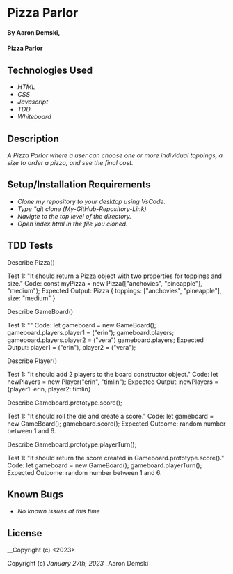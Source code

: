 # Pizza Parlor

#### By Aaron Demski,

#### Pizza Parlor

## Technologies Used

* _HTML_
* _CSS_
* _Javascript_
* _TDD_
* _Whiteboard_

## Description

_A Pizza Parlor where a user can choose one or more individual toppings, a size to order a pizza, and see the final cost._

## Setup/Installation Requirements

* _Clone my repository to your desktop using VsCode._
* _Type "git clone (My-GitHub-Repository-Link)_
* _Navigte to the top level of the directory._
* _Open index.html in the file you cloned._


## TDD Tests
Describe Pizza()

Test 1: "It should return a Pizza object with two properties for toppings and size."
Code: const myPizza = new Pizza(["anchovies", "pineapple"], "medium");
Expected Output: Pizza { toppings: ["anchovies", "pineapple"], size: "medium" }

<!-- New function -->
Describe GameBoard()

Test 1: ""
Code: 
let gameboard = new GameBoard();
gameboard.players.player1 = ("erin");
gameboard.players;
gameboard.players.player2 = ("vera")
gameboard.players;
Expected Output: player1 = ("erin"), player2 = ("vera");

<!-- New function -->
Describe Player()

Test 1: "It should add 2 players to the board constructor object."
Code: let newPlayers = new Player("erin", "timlin");
Expected Output: newPlayers = {player1: erin, player2: timlin}

<!-- New function -->
Describe Gameboard.prototype.score();

Test 1: "It should roll the die and create a score."
Code: let gameboard = new GameBoard();
gameboard.score();
Expected Outcome: random number between 1 and 6. 

<!-- New function -->
Describe Gameboard.prototype.playerTurn();

Test 1: "It should return the score created in Gameboard.prototype.score()."
Code: let gameboard = new GameBoard();
gameboard.playerTurn();
Expected Outcome: random number between 1 and 6. 


## Known Bugs

* _No known issues at this time_

## License

__Copyright (c) <2023> <Aaron Demski>

Copyright (c) _January 27th, 2023_ _Aaron Demski